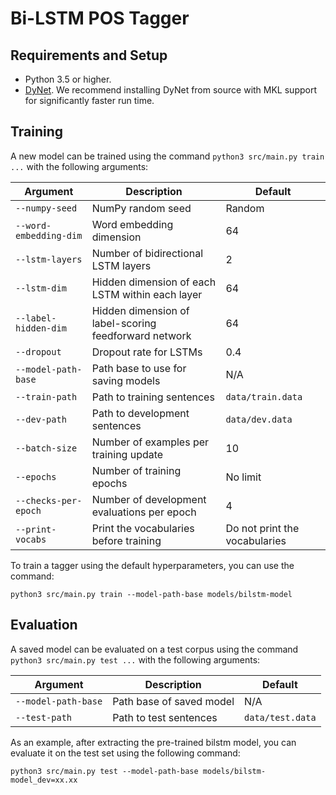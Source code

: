 # Bi-LSTM POS Tagger
## Requirements and Setup

* Python 3.5 or higher.
* [DyNet](https://github.com/clab/dynet). We recommend installing DyNet from source with MKL support for significantly faster run time.

## Training

A new model can be trained using the command `python3 src/main.py train ...` with the following arguments:

Argument | Description | Default
--- | --- | ---
`--numpy-seed` | NumPy random seed | Random
`--word-embedding-dim` | Word embedding dimension | 64
`--lstm-layers` | Number of bidirectional LSTM layers | 2
`--lstm-dim` | Hidden dimension of each LSTM within each layer | 64
`--label-hidden-dim` | Hidden dimension of label-scoring feedforward network | 64
`--dropout` | Dropout rate for LSTMs | 0.4
`--model-path-base` | Path base to use for saving models | N/A
`--train-path` | Path to training sentences | `data/train.data`
`--dev-path` | Path to development sentences | `data/dev.data`
`--batch-size` | Number of examples per training update | 10
`--epochs` | Number of training epochs | No limit
`--checks-per-epoch` | Number of development evaluations per epoch | 4
`--print-vocabs` | Print the vocabularies before training | Do not print the vocabularies

To train a tagger using the default hyperparameters, you can use the command:

```
python3 src/main.py train --model-path-base models/bilstm-model
```

## Evaluation

A saved model can be evaluated on a test corpus using the command `python3 src/main.py test ...` with the following arguments:

Argument | Description | Default
--- | --- | ---
`--model-path-base` | Path base of saved model | N/A
`--test-path` | Path to test sentences | `data/test.data`


As an example, after extracting the pre-trained bilstm model, you can evaluate it on the test set using the following command:

```
python3 src/main.py test --model-path-base models/bilstm-model_dev=xx.xx
```
